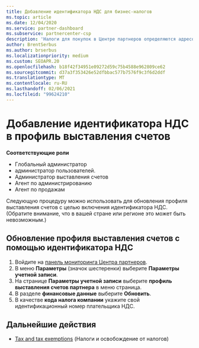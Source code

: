 ```yaml
---
title: Добавление идентификатора НДС для бизнес-налогов
ms.topic: article
ms.date: 12/04/2020
ms.service: partner-dashboard
ms.subservice: partnercenter-csp
description: 'Налоги для покупок в Центре партнеров определяются адресом вашей организации. Компании в некоторых странах могут указывать свой номер плательщика НДС или местный эквивалент:'
author: BrentSerbus
ms.author: brserbus
ms.localizationpriority: medium
ms.custom: SEOAPR.20
ms.openlocfilehash: b18f42f34951e09272d59c75b4588e962809ce62
ms.sourcegitcommit: d37a3f353426e52dfbbac577b7576f9c3f6d2ddf
ms.translationtype: MT
ms.contentlocale: ru-RU
ms.lasthandoff: 02/06/2021
ms.locfileid: "99624210"
---
```

# <a name="add-a-vat-id-to-your-billing-profile"></a>Добавление идентификатора НДС в профиль выставления счетов

**Соответствующие роли**

- Глобальный администратор
- администратор пользователей.
- Администратор выставления счетов
- Агент по администрированию
- Агент по продажам

Следующую процедуру можно использовать для обновления профиля выставления счетов с целью включения идентификатора НДС. (Обратите внимание, что в вашей стране или регионе это может быть невозможным.)

## <a name="update-your-billing-profile-with-your-vat-id"></a>Обновление профиля выставления счетов с помощью идентификатора НДС

1. Войдите на [панель мониторинга Центра партнеров](https://partner.microsoft.com/dashboard/).
2. В меню **Параметры** (значок шестеренки) выберите **Параметры учетной записи**.
3. На странице **Параметры учетной записи** выберите **профиль выставления счетов партнера** в меню страница.
4. В разделе **финансовые данные** выберите **Обновить**.
5. В качестве **кода налога компании** укажите свой идентификационный номер плательщика НДС.

## <a name="next-steps"></a>Дальнейшие действия

- [Tax and tax exemptions](tax-and-tax-exemptions.md) (Налоги и освобождение от налогов)
